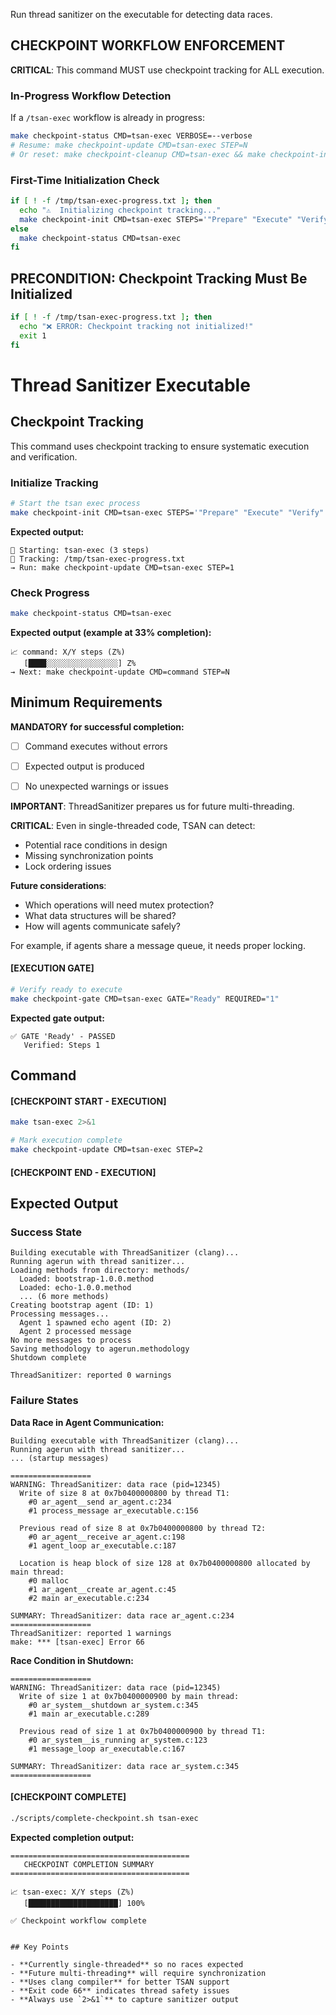 Run thread sanitizer on the executable for detecting data races.

## CHECKPOINT WORKFLOW ENFORCEMENT

**CRITICAL**: This command MUST use checkpoint tracking for ALL execution.

### In-Progress Workflow Detection

If a `/tsan-exec` workflow is already in progress:

```bash
make checkpoint-status CMD=tsan-exec VERBOSE=--verbose
# Resume: make checkpoint-update CMD=tsan-exec STEP=N
# Or reset: make checkpoint-cleanup CMD=tsan-exec && make checkpoint-init CMD=tsan-exec STEPS='"Prepare" "Execute" "Verify"'
```

### First-Time Initialization Check

```bash
if [ ! -f /tmp/tsan-exec-progress.txt ]; then
  echo "⚠️  Initializing checkpoint tracking..."
  make checkpoint-init CMD=tsan-exec STEPS='"Prepare" "Execute" "Verify"'
else
  make checkpoint-status CMD=tsan-exec
fi
```

## PRECONDITION: Checkpoint Tracking Must Be Initialized

```bash
if [ ! -f /tmp/tsan-exec-progress.txt ]; then
  echo "❌ ERROR: Checkpoint tracking not initialized!"
  exit 1
fi
```

# Thread Sanitizer Executable
## Checkpoint Tracking

This command uses checkpoint tracking to ensure systematic execution and verification.

### Initialize Tracking
```bash
# Start the tsan exec process
make checkpoint-init CMD=tsan-exec STEPS='"Prepare" "Execute" "Verify"'
```

**Expected output:**
```
📍 Starting: tsan-exec (3 steps)
📁 Tracking: /tmp/tsan-exec-progress.txt
→ Run: make checkpoint-update CMD=tsan-exec STEP=1
```

### Check Progress
```bash
make checkpoint-status CMD=tsan-exec
```

**Expected output (example at 33% completion):**
```
📈 command: X/Y steps (Z%)
   [████░░░░░░░░░░░░░░░░] Z%
→ Next: make checkpoint-update CMD=command STEP=N
```

## Minimum Requirements

**MANDATORY for successful completion:**
- [ ] Command executes without errors
- [ ] Expected output is produced
- [ ] No unexpected warnings or issues




**IMPORTANT**: ThreadSanitizer prepares us for future multi-threading.

**CRITICAL**: Even in single-threaded code, TSAN can detect:
- Potential race conditions in design
- Missing synchronization points
- Lock ordering issues

**Future considerations**:
- Which operations will need mutex protection?
- What data structures will be shared?
- How will agents communicate safely?

For example, if agents share a message queue, it needs proper locking.

#### [EXECUTION GATE]
```bash
# Verify ready to execute
make checkpoint-gate CMD=tsan-exec GATE="Ready" REQUIRED="1"
```

**Expected gate output:**
```
✅ GATE 'Ready' - PASSED
   Verified: Steps 1
```

## Command

#### [CHECKPOINT START - EXECUTION]

```bash
make tsan-exec 2>&1

# Mark execution complete
make checkpoint-update CMD=tsan-exec STEP=2
```


#### [CHECKPOINT END - EXECUTION]
## Expected Output

### Success State
```
Building executable with ThreadSanitizer (clang)...
Running agerun with thread sanitizer...
Loading methods from directory: methods/
  Loaded: bootstrap-1.0.0.method
  Loaded: echo-1.0.0.method
  ... (6 more methods)
Creating bootstrap agent (ID: 1)
Processing messages...
  Agent 1 spawned echo agent (ID: 2)
  Agent 2 processed message
No more messages to process
Saving methodology to agerun.methodology
Shutdown complete

ThreadSanitizer: reported 0 warnings
```

### Failure States

**Data Race in Agent Communication:**
```
Building executable with ThreadSanitizer (clang)...
Running agerun with thread sanitizer...
... (startup messages)

==================
WARNING: ThreadSanitizer: data race (pid=12345)
  Write of size 8 at 0x7b0400000800 by thread T1:
    #0 ar_agent__send ar_agent.c:234
    #1 process_message ar_executable.c:156

  Previous read of size 8 at 0x7b0400000800 by thread T2:
    #0 ar_agent__receive ar_agent.c:198
    #1 agent_loop ar_executable.c:187

  Location is heap block of size 128 at 0x7b0400000800 allocated by main thread:
    #0 malloc
    #1 ar_agent__create ar_agent.c:45
    #2 main ar_executable.c:234

SUMMARY: ThreadSanitizer: data race ar_agent.c:234
==================
ThreadSanitizer: reported 1 warnings
make: *** [tsan-exec] Error 66
```

**Race Condition in Shutdown:**
```
==================
WARNING: ThreadSanitizer: data race (pid=12345)
  Write of size 1 at 0x7b0400000900 by main thread:
    #0 ar_system__shutdown ar_system.c:345
    #1 main ar_executable.c:289

  Previous read of size 1 at 0x7b0400000900 by thread T1:
    #0 ar_system__is_running ar_system.c:123
    #1 message_loop ar_executable.c:167

SUMMARY: ThreadSanitizer: data race ar_system.c:345
==================
```


#### [CHECKPOINT COMPLETE]
```bash
./scripts/complete-checkpoint.sh tsan-exec
```

**Expected completion output:**
```
========================================
   CHECKPOINT COMPLETION SUMMARY
========================================

📈 tsan-exec: X/Y steps (Z%)
   [████████████████████] 100%

✅ Checkpoint workflow complete
```
```

## Key Points

- **Currently single-threaded** so no races expected
- **Future multi-threading** will require synchronization
- **Uses clang compiler** for better TSAN support
- **Exit code 66** indicates thread safety issues
- **Always use `2>&1`** to capture sanitizer output